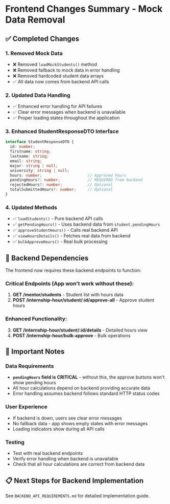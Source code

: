 # Frontend Changes Summary - Mock Data Removal

## ✅ Completed Changes

### 1. **Removed Mock Data**
- ❌ Removed `loadMockStudents()` method
- ❌ Removed fallback to mock data in error handling
- ❌ Removed hardcoded student data arrays
- ✅ All data now comes from backend API calls

### 2. **Updated Data Handling**
- ✅ Enhanced error handling for API failures
- ✅ Clear error messages when backend is unavailable
- ✅ Proper loading states throughout the application

### 3. **Enhanced StudentResponseDTO Interface**
```typescript
interface StudentResponseDTO {
  id: number;
  firstname: string;
  lastname: string;
  email: string;
  major: string | null;
  university: string | null;
  hours: number;                    // Approved hours
  pendingHours?: number;            // REQUIRED from backend
  rejectedHours?: number;           // Optional
  totalSubmittedHours?: number;     // Optional
}
```

### 4. **Updated Methods**
- ✅ `loadStudents()` - Pure backend API calls
- ✅ `getPendingHours()` - Uses backend data from `student.pendingHours`
- ✅ `approveStudentHours()` - Calls real backend API
- ✅ `viewHoursDetails()` - Fetches real data from backend
- ✅ `bulkApproveHours()` - Real bulk processing

## 🔄 Backend Dependencies

The frontend now requires these backend endpoints to function:

### Critical Endpoints (App won't work without these):
1. **GET /mentor/students** - Student list with hours data
2. **POST /internship-hour/student/:id/approve-all** - Approve student hours

### Enhanced Functionality:
3. **GET /internship-hour/student/:id/details** - Detailed hours view
4. **POST /internship-hour/bulk-approve** - Bulk operations

## 🚨 Important Notes

### Data Requirements
- **`pendingHours` field is CRITICAL** - without this, the approve buttons won't show pending hours
- All hour calculations depend on backend providing accurate data
- Error handling assumes backend follows standard HTTP status codes

### User Experience
- If backend is down, users see clear error messages
- No fallback data - app shows empty states with error messages
- Loading indicators show during all API calls

### Testing
- Test with real backend endpoints
- Verify error handling when backend is unavailable
- Check that all hour calculations are correct from backend data

## 📋 Next Steps for Backend Implementation

See `BACKEND_API_REQUIREMENTS.md` for detailed implementation guide.

